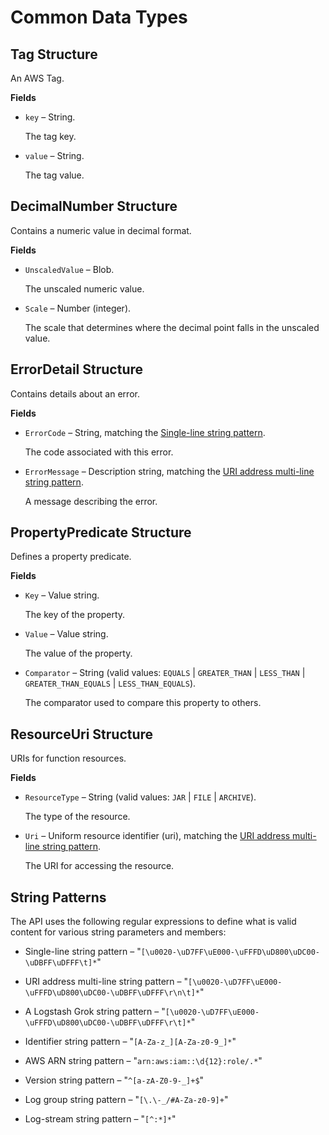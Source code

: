 # Common Data Types<a name="aws-glue-api-common"></a>

## Tag Structure<a name="aws-glue-api-common-Tag"></a>

An AWS Tag\.

**Fields**

+ `key` – String\.

  The tag key\.

+ `value` – String\.

  The tag value\.

## DecimalNumber Structure<a name="aws-glue-api-common-DecimalNumber"></a>

Contains a numeric value in decimal format\.

**Fields**

+ `UnscaledValue` – Blob\.

  The unscaled numeric value\.

+ `Scale` – Number \(integer\)\.

  The scale that determines where the decimal point falls in the unscaled value\.

## ErrorDetail Structure<a name="aws-glue-api-common-ErrorDetail"></a>

Contains details about an error\.

**Fields**

+ `ErrorCode` – String, matching the [Single-line string pattern](#aws-glue-api-regex-oneLine)\.

  The code associated with this error\.

+ `ErrorMessage` – Description string, matching the [URI address multi-line string pattern](#aws-glue-api-regex-uri)\.

  A message describing the error\.

## PropertyPredicate Structure<a name="aws-glue-api-common-PropertyPredicate"></a>

Defines a property predicate\.

**Fields**

+ `Key` – Value string\.

  The key of the property\.

+ `Value` – Value string\.

  The value of the property\.

+ `Comparator` – String \(valid values: `EQUALS` | `GREATER_THAN` | `LESS_THAN` | `GREATER_THAN_EQUALS` | `LESS_THAN_EQUALS`\)\.

  The comparator used to compare this property to others\.

## ResourceUri Structure<a name="aws-glue-api-common-ResourceUri"></a>

URIs for function resources\.

**Fields**

+ `ResourceType` – String \(valid values: `JAR` | `FILE` | `ARCHIVE`\)\.

  The type of the resource\.

+ `Uri` – Uniform resource identifier \(uri\), matching the [URI address multi-line string pattern](#aws-glue-api-regex-uri)\.

  The URI for accessing the resource\.

## String Patterns<a name="aws-glue-api-common-_string-patterns"></a>

The API uses the following regular expressions to define what is valid content for various string parameters and members:

+ Single\-line string pattern – "`[\u0020-\uD7FF\uE000-\uFFFD\uD800\uDC00-\uDBFF\uDFFF\t]*`"

+ URI address multi\-line string pattern – "`[\u0020-\uD7FF\uE000-\uFFFD\uD800\uDC00-\uDBFF\uDFFF\r\n\t]*`"

+ A Logstash Grok string pattern – "`[\u0020-\uD7FF\uE000-\uFFFD\uD800\uDC00-\uDBFF\uDFFF\r\t]*`"

+ Identifier string pattern – "`[A-Za-z_][A-Za-z0-9_]*`"

+ AWS ARN string pattern – "`arn:aws:iam::\d{12}:role/.*`"

+ Version string pattern – "`^[a-zA-Z0-9-_]+$`"

+ Log group string pattern – "`[\.\-_/#A-Za-z0-9]+`"

+ Log\-stream string pattern – "`[^:*]*`"